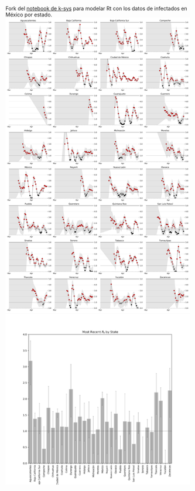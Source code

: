 Fork del [notebook de k-sys](https://github.com/k-sys/covid-19/blob/master/Realtime%20R0.ipynb) para modelar Rt con los datos de infectados en México por estado. 
![rt-mexico](https://github.com/mariorz/rtlivemx/blob/master/mx-30.png)
![rt-mexico](https://github.com/mariorz/rtlivemx/blob/master/mx-30-2.png)
